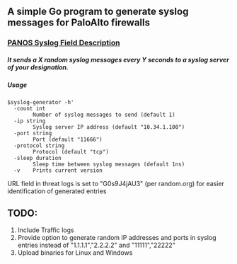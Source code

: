 ## A simple Go program to generate syslog messages for PaloAlto firewalls 
### [PANOS Syslog Field Description](https://www.paloaltonetworks.com/documentation/61/pan-os/pan-os/reports-and-logging/syslog-field-descriptions)
##### It sends a X random syslog messages every Y seconds to a syslog server of your designation.
##### Usage 
```
$syslog-generator -h'
  -count int
        Number of syslog messages to send (default 1)    
  -ip string
        Syslog server IP address (default "10.34.1.100")      
  -port string 
        Port (default "11666")       
  -protocol string  
        Protocol (default "tcp")        
  -sleep duration 
        Sleep time between syslog messages (default 1ns)        
  -v    Prints current version
```

URL field in threat logs is set to "G0s9J4jAU3" (per random.org) for easier identification of generated entries

## TODO:
1. Include Traffic logs
2. Provide option to generate random IP addresses and ports in syslog entries instead of "1.1.1.1","2.2.2.2" and "11111","22222"
3. Upload binaries for Linux and Windows
